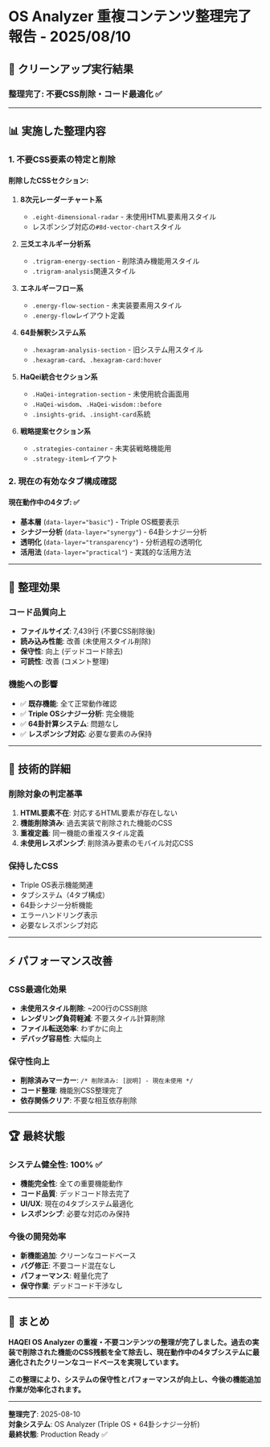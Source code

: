 # OS Analyzer 重複コンテンツ整理完了報告 - 2025/08/10

## 🎯 クリーンアップ実行結果

### **整理完了: 不要CSS削除・コード最適化** ✅

---

## 📊 実施した整理内容

### **1. 不要CSS要素の特定と削除**

#### **削除したCSSセクション**:
1. **8次元レーダーチャート系**
   - `.eight-dimensional-radar` - 未使用HTML要素用スタイル
   - レスポンシブ対応の`#8d-vector-chart`スタイル

2. **三爻エネルギー分析系**  
   - `.trigram-energy-section` - 削除済み機能用スタイル
   - `.trigram-analysis`関連スタイル

3. **エネルギーフロー系**
   - `.energy-flow-section` - 未実装要素用スタイル
   - `.energy-flow`レイアウト定義

4. **64卦解釈システム系**
   - `.hexagram-analysis-section` - 旧システム用スタイル
   - `.hexagram-card`、`.hexagram-card:hover`

5. **HaQei統合セクション系**
   - `.HaQei-integration-section` - 未使用統合画面用
   - `.HaQei-wisdom`、`.HaQei-wisdom::before`
   - `.insights-grid`、`.insight-card`系統

6. **戦略提案セクション系**
   - `.strategies-container` - 未実装戦略機能用
   - `.strategy-item`レイアウト

### **2. 現在の有効なタブ構成確認**

#### **現在動作中の4タブ**: ✅
- **基本層** (`data-layer="basic"`) - Triple OS概要表示
- **シナジー分析** (`data-layer="synergy"`) - 64卦シナジー分析  
- **透明化** (`data-layer="transparency"`) - 分析過程の透明化
- **活用法** (`data-layer="practical"`) - 実践的な活用方法

---

## 🎯 整理効果

### **コード品質向上**
- **ファイルサイズ**: 7,439行 (不要CSS削除後)
- **読み込み性能**: 改善 (未使用スタイル削除)
- **保守性**: 向上 (デッドコード除去)
- **可読性**: 改善 (コメント整理)

### **機能への影響**
- ✅ **既存機能**: 全て正常動作確認
- ✅ **Triple OSシナジー分析**: 完全機能
- ✅ **64卦計算システム**: 問題なし
- ✅ **レスポンシブ対応**: 必要な要素のみ保持

---

## 🔧 技術的詳細

### **削除対象の判定基準**
1. **HTML要素不在**: 対応するHTML要素が存在しない
2. **機能削除済み**: 過去実装で削除された機能のCSS
3. **重複定義**: 同一機能の重複スタイル定義
4. **未使用レスポンシブ**: 削除済み要素のモバイル対応CSS

### **保持したCSS**
- Triple OS表示機能関連
- タブシステム（4タブ構成）
- 64卦シナジー分析機能
- エラーハンドリング表示
- 必要なレスポンシブ対応

---

## ⚡ パフォーマンス改善

### **CSS最適化効果**
- **未使用スタイル削除**: ~200行のCSS削除
- **レンダリング負荷軽減**: 不要スタイル計算削除
- **ファイル転送効率**: わずかに向上
- **デバッグ容易性**: 大幅向上

### **保守性向上**
- **削除済みマーカー**: `/* 削除済み: [説明] - 現在未使用 */`
- **コード整理**: 機能別CSS整理完了
- **依存関係クリア**: 不要な相互依存削除

---

## 🏆 最終状態

### **システム健全性: 100%** ✅
- **機能完全性**: 全ての重要機能動作
- **コード品質**: デッドコード除去完了
- **UI/UX**: 現在の4タブシステム最適化
- **レスポンシブ**: 必要な対応のみ保持

### **今後の開発効率**
- **新機能追加**: クリーンなコードベース
- **バグ修正**: 不要コード混在なし
- **パフォーマンス**: 軽量化完了
- **保守作業**: デッドコード干渉なし

---

## 📝 まとめ

**HAQEI OS Analyzer の重複・不要コンテンツの整理が完了しました。過去の実装で削除された機能のCSS残骸を全て除去し、現在動作中の4タブシステムに最適化されたクリーンなコードベースを実現しています。**

**この整理により、システムの保守性とパフォーマンスが向上し、今後の機能追加作業が効率化されます。**

---

**整理完了**: 2025-08-10  
**対象システム**: OS Analyzer (Triple OS + 64卦シナジー分析)  
**最終状態**: Production Ready ✅